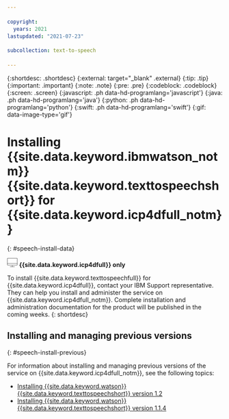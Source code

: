 ```yaml
---

copyright:
  years: 2021
lastupdated: "2021-07-23"

subcollection: text-to-speech

---
```


{:shortdesc: .shortdesc}
{:external: target="_blank" .external}
{:tip: .tip}
{:important: .important}
{:note: .note}
{:pre: .pre}
{:codeblock: .codeblock}
{:screen: .screen}
{:javascript: .ph data-hd-programlang='javascript'}
{:java: .ph data-hd-programlang='java'}
{:python: .ph data-hd-programlang='python'}
{:swift: .ph data-hd-programlang='swift'}
{:gif: data-image-type='gif'}

# Installing {{site.data.keyword.ibmwatson_notm}} {{site.data.keyword.texttospeechshort}} for {{site.data.keyword.icp4dfull_notm}}
{: #speech-install-data}

![Cloud Pak for Data only](images/cloud-pak.png) **{{site.data.keyword.icp4dfull}} only**

To install {{site.data.keyword.texttospeechfull}} for {{site.data.keyword.icp4dfull}}, contact your IBM Support representative. They can help you install and administer the service on {{site.data.keyword.icp4dfull_notm}}. Complete installation and administration documentation for the product will be published in the coming weeks.
{: shortdesc}

<!--
To install {{site.data.keyword.texttospeechfull}} for {{site.data.keyword.icp4dfull}}, see [{{site.data.keyword.ibmwatson_notm}} {{site.data.keyword.texttospeechshort}} for {{site.data.keyword.icp4dfull_notm}}](https://www.ibm.com/docs/en/cloud-paks/cp-data/4.0?topic=services-watson-text-speech). That page provides an overview of the service on {{site.data.keyword.icp4dfull_notm}} and links to all installation and management documentation for that version of the service.
{: shortdesc}
-->

## Installing and managing previous versions
{: #speech-install-previous}

For information about installing and managing previous versions of the service on {{site.data.keyword.icp4dfull_notm}}, see the following topics:

-   [Installing {{site.data.keyword.watson}} {{site.data.keyword.texttospeechshort}} version 1.2](/docs/text-to-speech?topic=text-to-speech-speech-install-12)
-   [Installing {{site.data.keyword.watson}} {{site.data.keyword.texttospeechshort}} version 1.1.4](/docs/text-to-speech?topic=text-to-speech-speech-install)
